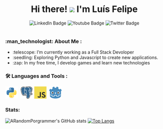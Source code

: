 <div id="header" align="center" border-radius="5px">
  <h1>
    Hi there!
    <img src="https://media.giphy.com/media/hvRJCLFzcasrR4ia7z/giphy.gif" width="30"/>
     I'm Luís Felipe
  </h1>
   <div id="badges">
    <img src="https://img.shields.io/badge/LinkedIn-blue?style=for-the-badge&logo=linkedin&logoColor=white" alt="LinkedIn Badge"/>
    <img src="https://img.shields.io/badge/YouTube-red?style=for-the-badge&logo=youtube&logoColor=white" alt="Youtube Badge"/>
    <img src="https://img.shields.io/badge/Itch.io-FA5C5C?style=for-the-badge&logo=itch.io&logoColor=white" alt="Twitter Badge" />
  </div>
  <img src="https://komarev.com/ghpvc/?username=4RandomProgrammer&style=flat-square&color=blue" alt="" align=/>
</div>

<div>
 <h3>:man_technologist: About Me :</h3>
  <ul>
    <li>:telescope: I’m currently working as a Full Stack Devoloper</li> 
    <li>:seedling: Exploring Python and Javascript to create new applications.</li>
    <li>:zap: In my free time, I develop games and learn new technologies</li>
  </ul>
</div>

### :hammer_and_wrench: Languages and Tools :
<div>
  <img src="https://github.com/devicons/devicon/blob/master/icons/python/python-original.svg" title="Python" alt="Python" width="40" height="40"/>&nbsp;
  <img src="https://github.com/devicons/devicon/blob/master/icons/postgresql/postgresql-original.svg" title="PostGresql" **alt="PostGresql" width="40" height="40"/>
  <img src="https://github.com/devicons/devicon/blob/master/icons/javascript/javascript-original.svg" title="JavaScript" alt="JavaScript" width="40" height="40"/>&nbsp;
  <img src="https://github.com/devicons/devicon/blob/master/icons/godot/godot-original.svg" title="Godot" alt="Godot" width="40" height="40"/>&nbsp;
</div>



### Stats:

![ARandomPorgrammer's GitHub stats](https://github-readme-stats.vercel.app/api?username=4RandomProgrammer&count_private=true&show_icons=true&theme=dracula)
[![Top Langs](https://github-readme-stats.vercel.app/api/top-langs/?username=4RandomProgrammer&count_private=true&show_icons=true&theme=dracula&layout=compact)](https://github.com/anuraghazra/github-readme-stats)

